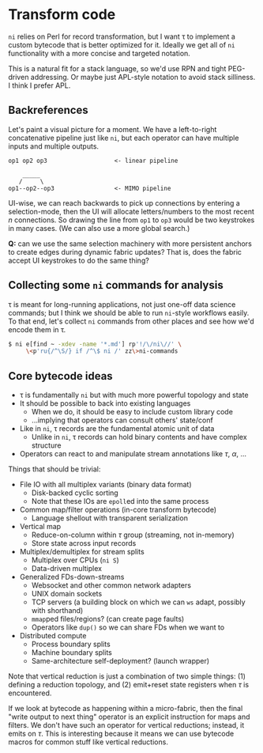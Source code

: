 # Transform code
`ni` relies on Perl for record transformation, but I want τ to implement a custom bytecode that is better optimized for it. Ideally we get all of `ni` functionality with a more concise and targeted notation.

This is a natural fit for a stack language, so we'd use RPN and tight PEG-driven addressing. Or maybe just APL-style notation to avoid stack silliness. I think I prefer APL.


## Backreferences
Let's paint a visual picture for a moment. We have a left-to-right concatenative pipeline just like `ni`, but each operator can have multiple inputs and multiple outputs.

```
op1 op2 op3                   <- linear pipeline

    _____
   /     \
op1--op2--op3                 <- MIMO pipeline
```

UI-wise, we can reach backwards to pick up connections by entering a selection-mode, then the UI will allocate letters/numbers to the most recent _n_ connections. So drawing the line from `op1` to `op3` would be two keystrokes in many cases. (We can also use a more global search.)

**Q:** can we use the same selection machinery with more persistent anchors to create edges during dynamic fabric updates? That is, does the fabric accept UI keystrokes to do the same thing?


## Collecting some `ni` commands for analysis
τ is meant for long-running applications, not just one-off data science commands; but I think we should be able to run `ni`-style workflows easily. To that end, let's collect `ni` commands from other places and see how we'd encode them in τ.

```sh
$ ni e[find ~ -xdev -name '*.md'] rp'!/\/ni\//' \
     \<p'ru{/^\S/} if /^\$ ni /' zz\>ni-commands
```


## Core bytecode ideas
+ τ is fundamentally `ni` but with much more powerful topology and state
+ It should be possible to back into existing languages
  + When we do, it should be easy to include custom library code
  + ...implying that operators can consult others' state/conf
+ Like in `ni`, τ records are the fundamental atomic unit of data
  + Unlike in `ni`, τ records can hold binary contents and have complex structure
+ Operators can react to and manipulate stream annotations like _τ_, _α_, ...

Things that should be trivial:

+ File IO with all multiplex variants (binary data format)
  + Disk-backed cyclic sorting
  + Note that these IOs are `epoll`ed into the same process
+ Common map/filter operations (in-core transform bytecode)
  + Language shellout with transparent serialization
+ Vertical map
  + Reduce-on-column within _τ_ group (streaming, not in-memory)
  + Store state across input records
+ Multiplex/demultiplex for stream splits
  + Multiplex over CPUs (`ni S`)
  + Data-driven multiplex
+ Generalized FDs-down-streams
  + Websocket and other common network adapters
  + UNIX domain sockets
  + TCP servers (a building block on which we can `ws` adapt, possibly with shorthand)
  + `mmap`ped files/regions? (can create page faults)
  + Operators like `dup()` so we can share FDs when we want to
+ Distributed compute
  + Process boundary splits
  + Machine boundary splits
  + Same-architecture self-deployment? (launch wrapper)

Note that vertical reduction is just a combination of two simple things: (1) defining a reduction topology, and (2) emit+reset state registers when _τ_ is encountered.

If we look at bytecode as happening within a micro-fabric, then the final "write output to next thing" operator is an explicit instruction for maps and filters. We don't have such an operator for vertical reductions; instead, it emits on _τ_. This is interesting because it means we can use bytecode macros for common stuff like vertical reductions.
